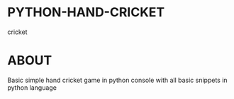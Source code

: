 # PYTHON-HAND-CRICKET
cricket 
# ABOUT
Basic simple hand cricket game in python console with all basic snippets in python language
